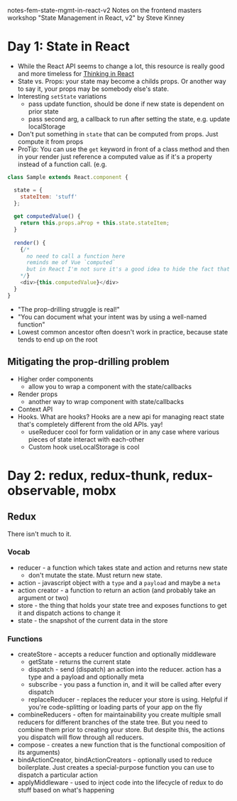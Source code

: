 notes-fem-state-mgmt-in-react-v2
Notes on the frontend masters workshop "State Management in React, v2" by Steve Kinney

# Day 1: State in React
- While the React API seems to change a lot, this resource is really good and more timeless for [Thinking in React](https://reactjs.org/docs/thinking-in-react.html)
- State vs. Props: your state may become a childs props. Or another way to say it, your props may be somebody else's state.
- Interesting `setState` variations
  - pass update function, should be done if new state is dependent on prior state
  - pass second arg, a callback to run after setting the state, e.g. update localStorage
- Don't put something in `state` that can be computed from props. Just compute it from props
- ProTip: You can use the `get` keyword in front of a class method and then in your render just reference a computed value as if it's a property instead of a function call.  (e.g.
```javascript
class Sample extends React.component {

  state = {
    stateItem: 'stuff'
  };
  
  get computedValue() {
    return this.props.aProp + this.state.stateItem;
  }
  
  render() {
    {/*
      no need to call a function here 
      reminds me of Vue `computed`
      but in React I'm not sure it's a good idea to hide the fact that it's a function
    */}
    <div>{this.computedValue}</div>
  }
}
```
- "The prop-drilling struggle is real!"
- "You can document what your intent was by using a well-named function"
- Lowest common ancestor often doesn't work in practice, because state tends to end up on the root
## Mitigating the prop-drilling problem
- Higher order components
    - allow you to wrap a component with the state/callbacks
- Render props
    - another way to wrap component with state/callbacks
- Context API
- Hooks. What are hooks? Hooks are a new api for managing react state that's completely different from the old APIs. yay!
  - useReducer cool for form validation or in any case where various pieces of state interact with each-other
  - Custom hook useLocalStorage is cool
  
# Day 2: redux, redux-thunk, redux-observable, mobx
## Redux
There isn't much to it.

### Vocab
- reducer - a function which takes state and action and returns new state  
  - don't mutate the state. Must return new state.
- action - javascript object with a `type` and a `payload` and maybe a `meta`
- action creator - a function to return an action (and probably take an argument or two)
- store - the thing that holds your state tree and exposes functions to get it and dispatch actions to change it
- state - the snapshot of the current data in the store

### Functions
- createStore - accepts a reducer function and optionally middleware
  - getState - returns the current state
  - dispatch - send (dispatch) an action into the reducer. action has a type and a payload and optionally meta
  - subscribe - you pass a function in, and it will be called after every dispatch
  - replaceReducer - replaces the reducer your store is using. Helpful if you're code-splitting or loading parts of your app on the fly
- combineReducers - often for maintainability you create multiple small reducers for different branches of the state tree. But you need to combine them prior to creating your store. But despite this, the actions you dispatch will flow through all reducers.
- compose - creates a new function that is the functional composition of its arguments)
- bindActionCreator, bindActionCreators - optionally used to reduce boilerplate. Just creates a special-purpose function you can use to dispatch a particular action
- applyMiddleware - used to inject code into the lifecycle of redux to do stuff based on what's happening
